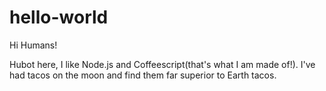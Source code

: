 # hello-world

Hi Humans!

Hubot here, I like Node.js and Coffeescript(that's what I am made of!).
I've had tacos on the moon and find them far superior to Earth tacos.

